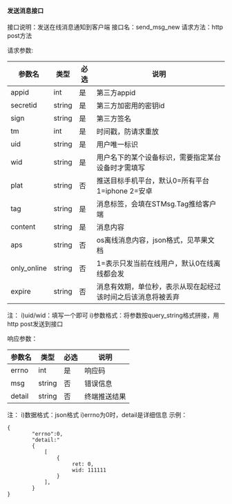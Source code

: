 #### 发送消息接口
接口说明：发送在线消息通知到客户端
接口名：send_msg_new
请求方法：http post方法

请求参数:

| 参数名 | 类型 | 必选 | 说明 |
|---------|---------|---------|---------|
| appid | int | 是 | 第三方appid |
| secretid | string | 是 | 第三方加密用的密钥id |
| sign | string | 是 | 第三方签名 |
| tm | int | 是 | 时间戳，防请求重放 |
| uid | string | 是 | 用户唯一标识 |
| wid | string | 是 | 用户名下的某个设备标识，需要指定某台设备时才需填写 |
| plat | string | 否 | 推送目标手机平台，默认0=所有平台 1=iphone 2=安卓 |
| tag | string | 是 | 消息标签，会填在STMsg.Tag推给客户端 |
| content | string | 是 | 消息内容 |
| aps | string | 否 | os离线消息内容，json格式，见苹果文档 |
| only_online | string | 否 | 1=表示只发当前在线用户，默认0在线离线都会发 |
| expire | string | 否 | 消息有效期，单位秒，表示从现在起经过该时间之后该消息将被丢弃 |
注：
i)uid/wid：填写一个即可
i)参数格式：将参数按query_string格式拼接，用http post发送到接口

响应参数：

| 参数名 | 类型 | 必选|说明|
|---------|---------|---------|---------|
| errno | int | 是 | 响应码 |
| msg | string | 否 | 错误信息 |
| detail | string | 否 | 终端推送结果 |
注：
i)数据格式：json格式
i)errno为0时，detail是详细信息
示例：

```
{
		"errno":0,
		"detail:"
		{
			[
				{
					 ret: 0,
					 wid: 111111
				}
			],
		}
}

```

